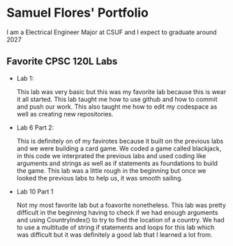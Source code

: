 # Samuel Flores' Portfolio

I am a Electrical Engineer Major at CSUF and I expect to graduate around 2027

## Favorite CPSC 120L Labs

* Lab 1:

  This lab was very basic but this was my favorite lab because this is wear it all started. This lab taught me how to use github and how to commit and push our work. This also taught me how to edit my codespace as well as creating new repositories. 

* Lab 6 Part 2:

  This is definitely on of my favirotes because it built on the previous labs and we were building a card game. We coded a game called blackjack, in this code we interprated the previous labs and used coding like arguments and strings as well as if statements as foundations to build the game. This lab was a little rough in the beginning but once we looked the previous labs to help us, it was smooth sailing.

 * Lab 10 Part 1

   Not my most favorite lab but a foavorite nonetheless. This lab was pretty difficult in the beginning having to check if we had enough arguments and using CountryIndex() to try to find the location of a country. We had to use a multitude of string if statements and loops for this lab which was difficult but it was definitely a good lab that I learned a lot from. 
